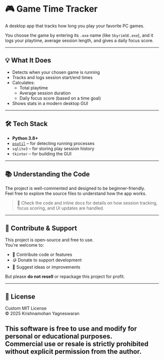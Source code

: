 # 🎮 Game Time Tracker

A desktop app that tracks how long you play your favorite PC games.

You choose the game by entering its `.exe` name (like `SkyrimSE.exe`), and it logs your playtime, average session length, and gives a daily focus score.

---

## 💡 What It Does

- Detects when your chosen game is running
- Tracks and logs session start/end times
- Calculates:
  - Total playtime
  - Average session duration
  - Daily focus score (based on a time goal)
- Shows stats in a modern desktop GUI

---

## 🛠 Tech Stack

- **Python 3.8+**
- [`psutil`](https://pypi.org/project/psutil/) – for detecting running processes
- `sqlite3` – for storing play session history
- `tkinter` – for building the GUI

---

## 📚 Understanding the Code

The project is well-commented and designed to be beginner-friendly.  
Feel free to explore the source files to understand how the app works.

> 📌 Check the code and inline docs for details on how session tracking, focus scoring, and UI updates are handled.

---

## 🤝 Contribute & Support

This project is open-source and free to use.  
You're welcome to:

- 🔧 Contribute code or features
- 🪙 Donate to support development
- 🧠 Suggest ideas or improvements

But please **do not resell** or repackage this project for profit.

---

## 📄 License

Custom MIT License  
© 2025 Krishnamohan Yagneswaran

This software is free to use and modify for personal or educational purposes.  
**Commercial use or resale is strictly prohibited** without explicit permission from the author.
---
